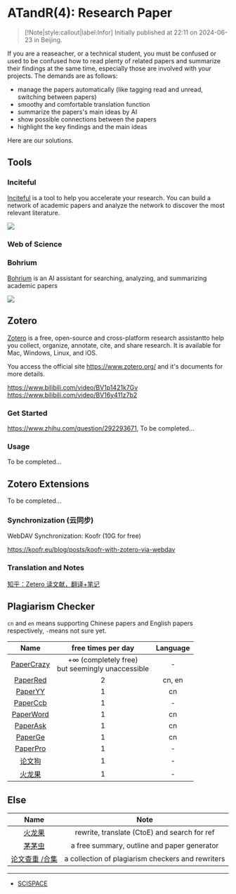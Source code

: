 # ATandR(4): Research Paper

> [!Note|style:callout|label:Infor]
Initially published at 22:11 on 2024-06-23 in Beijing.



If you are a reaseacher, or a technical student, you must be confused or used to be confused how to read plenty of related papers and summarize their findings at the same time, especially those are involved with your projects. The demands are as follows:

- manage the papers automatically (like tagging read and unread, switching between papers)
- smoothy and comfortable translation function
- summarize the papers's main ideas by AI
- show possible connections between the papers
- highlight the key findings and the main ideas

 Here are our solutions.

## Tools

### Inciteful

[Inciteful](https://inciteful.xyz/) is a tool to help you accelerate your research. You can build a network of academic papers and analyze the network to discover the most relevant literature.

<div class="center"><img src="https://imagebank-0.oss-cn-beijing.aliyuncs.com/VS-PicGo/2024-10-15-21-03-25_ATandR(4)-ResearchPaper.jpg"/></div>

<!-- <div class="center"><img src="https://imagebank-0.oss-cn-beijing.aliyuncs.com/VS-PicGo/2024-10-15-21-01-28_ATandR(4)-ResearchPaper.jpg"/></div> -->

### Web of Science

### Bohrium
[Bohrium](https://bohrium.dp.tech) is an AI assistant for searching, analyzing, and summarizing academic papers

<div class="center"><img src="https://imagebank-0.oss-cn-beijing.aliyuncs.com/VS-PicGo/2024-10-15-20-56-08_ATandR(4)-ResearchPaper.jpg"/></div>



## Zotero

[Zotero](https://www.zotero.org/) is a free, open-source and cross-platform research assistantto help you
collect, organize, annotate, cite, and share research. It is available for Mac, Windows, Linux, and iOS. 

You access the official site https://www.zotero.org/ and it's documents for more details.

https://www.bilibili.com/video/BV1p1421k7Gv  
https://www.bilibili.com/video/BV16y411z7b2

### Get Started
https://www.zhihu.com/question/292293671, To be completed...

### Usage
To be completed...

## Zotero Extensions
To be completed...

###  Synchronization (云同步)

WebDAV Synchronization: Koofr (10G for free)

https://koofr.eu/blog/posts/koofr-with-zotero-via-webdav

### Translation and Notes

[知乎：Zetero 读文献，翻译+笔记](https://zhuanlan.zhihu.com/p/578523246)


## Plagiarism Checker

`cn` and `en` means supporting Chinese papers and English papers respectively, `-`means not sure yet.

<div class='center'>

| Name | free times per day | Language |
|:-:|:-:|:-:|
 | [PaperCrazy](https://www.papercrazy.cn/) | $+\infty$ (completely free)<br>but seemingly unaccessible | - |
 | [PaperRed](https://www.paperred.com/check) | 2 | cn, en |
 | [PaperYY](https://www.paperyy.cn/NoLoginPost.aspx) | 1 | cn |
 | [PaperCcb](https://www.paperccb.com/) | 1 | - |
 | [PaperWord](https://www.paperword.com/NoLoginPost.aspx) | 1 | cn |
 | [PaperAsk](https://paperask.yuebaixx.top/NoLoginPost.aspx) | 1 | cn |
 | [PaperGe](https://m.paperge.com/#/pages/index/check?=) | 1 | cn |
 | [PaperPro](https://check.paperpro.cn/#/check) | 1 | - |
 | [论文狗](https://check.lunwengo.net/#/check) | 1 | - |
  | [火龙果](https://web.mypitaya.com/writing?type=&from=home&assistant=6&subAssistant=auto&id=d774a140-4334-11ef-b1a0-9b68468f3f15) | 1 | - | 
</div>


## Else 

<div class='center'>

| Name | Note | 
|:-:|:-:|
 | [火龙果](https://web.mypitaya.com/writing?type=&from=home&assistant=6&subAssistant=auto&id=d774a140-4334-11ef-b1a0-9b68468f3f15) |rewrite, translate (CtoE) and search for ref |  
 | [茅茅虫](https://mymmc.net.cn/) | a free summary, outline and paper generator |  
 | [论文查重 /合集](https://www.rymdh.com/#term-287) | a collection of plagiarism checkers and rewriters |  
</div>

---

- [SCISPACE](https://www.zhihu.com/question/321671908/answer/3520018138?utm_campaign=shareopn&utm_medium=social&utm_psn=1795000531623735297&utm_source=wechat_session)